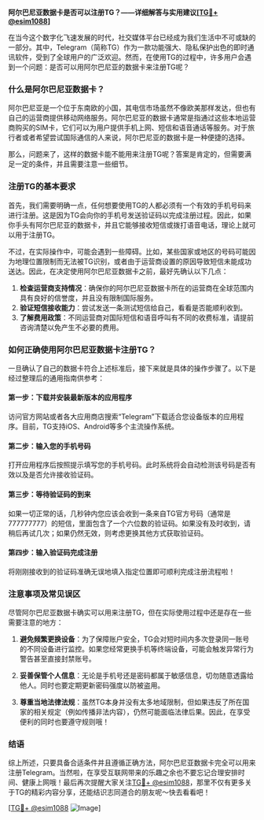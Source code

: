 **阿尔巴尼亚数据卡是否可以注册TG？——详细解答与实用建议[[TG💪+ @esim1088](https://t.me/s/esim1088)]**

在当今这个数字化飞速发展的时代，社交媒体平台已经成为我们生活中不可或缺的一部分。其中，Telegram（简称TG）作为一款功能强大、隐私保护出色的即时通讯软件，受到了全球用户的广泛欢迎。然而，在使用TG的过程中，许多用户会遇到一个问题：是否可以用阿尔巴尼亚的数据卡来注册TG呢？

### 什么是阿尔巴尼亚数据卡？

阿尔巴尼亚是一个位于东南欧的小国，其电信市场虽然不像欧美那样发达，但也有自己的运营商提供移动网络服务。阿尔巴尼亚的数据卡通常是指通过这些本地运营商购买的SIM卡，它们可以为用户提供手机上网、短信和语音通话等服务。对于旅行者或者希望尝试国际通信的人来说，阿尔巴尼亚的数据卡是一种便捷的选择。

那么，问题来了，这样的数据卡能不能用来注册TG呢？答案是肯定的，但需要满足一定的条件，并且需要注意一些细节。

### 注册TG的基本要求

首先，我们需要明确一点，任何想要使用TG的人都必须有一个有效的手机号码来进行注册。这是因为TG会向你的手机号发送验证码以完成注册过程。因此，如果你手头有阿尔巴尼亚的数据卡，并且它能够接收短信或拨打语音电话，理论上就可以用于注册TG。

不过，在实际操作中，可能会遇到一些障碍。比如，某些国家或地区的号码可能因为地理位置限制而无法被TG识别，或者由于运营商设置的原因导致短信未能成功送达。因此，在决定使用阿尔巴尼亚数据卡之前，最好先确认以下几点：

1. **检查运营商支持情况**：确保你的阿尔巴尼亚数据卡所在的运营商在全球范围内具有良好的信誉度，并且没有限制国际服务。
2. **验证短信接收能力**：尝试发送一条测试短信给自己，看看是否能顺利收到。
3. **了解费用政策**：不同运营商对国际短信和语音呼叫有不同的收费标准，请提前咨询清楚以免产生不必要的费用。

### 如何正确使用阿尔巴尼亚数据卡注册TG？

一旦确认了自己的数据卡符合上述标准后，接下来就是具体的操作步骤了。以下是经过整理后的通用指南供参考：

#### 第一步：下载并安装最新版本的应用程序
访问官方网站或者各大应用商店搜索“Telegram”下载适合您设备版本的应用程序。目前，TG支持iOS、Android等多个主流操作系统。

#### 第二步：输入您的手机号码
打开应用程序后按照提示填写您的手机号码。此时系统将会自动检测该号码是否有效以及是否允许接收验证码。

#### 第三步：等待验证码的到来
如果一切正常的话，几秒钟内您应该会收到一条来自TG官方号码（通常是777777777）的短信，里面包含了一个六位数的验证码。如果没有及时收到，请稍后再试几次；如果仍然无效，则考虑更换其他方式获取验证码。

#### 第四步：输入验证码完成注册
将刚刚接收到的验证码准确无误地填入指定位置即可顺利完成注册流程啦！

### 注意事项及常见误区

尽管阿尔巴尼亚数据卡确实可以用来注册TG，但在实际使用过程中还是存在一些需要注意的地方：

1. **避免频繁更换设备**：为了保障账户安全，TG会对短时间内多次登录同一账号的不同设备进行监控。如果您经常更换手机等终端设备，可能会触发异常行为警告甚至直接封禁账号。
   
2. **妥善保管个人信息**：无论是手机号还是密码都属于敏感信息，切勿随意透露给他人。同时也要定期更新密码强度以防被盗用。

3. **尊重当地法律法规**：虽然TG本身并没有太多地域限制，但如果违反了所在国家的相关规定（例如传播非法内容），仍然可能面临法律后果。因此，在享受便利的同时也要遵守规则哦！

### 结语

综上所述，只要具备合适条件并且遵循正确方法，阿尔巴尼亚数据卡完全可以用来注册Telegram。当然啦，在享受互联网带来的乐趣之余也不要忘记合理安排时间、健康上网哦！最后再次提醒大家关注[TG💪+ @esim1088](https://t.me/s/esim1088)，那里不仅有更多关于TG的精彩内容分享，还能结识志同道合的朋友呢～快去看看吧！

[[TG💪+ @esim1088](https://t.me/s/esim1088) ![Image](https://i.postimg.cc/4NQfJmqS/Snipaste-2025-05-13-00-14-12.png)]